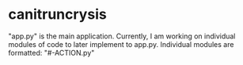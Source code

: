 # canitruncrysis

"app.py" is the main application.
Currently, I am working on individual modules of code to later implement to app.py.
Individual modules are formatted: "#-ACTION.py"
